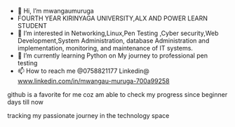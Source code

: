 - 👋 Hi, I’m mwangaumuruga
- FOURTH YEAR KIRINYAGA UNIVERSITY,ALX AND POWER LEARN STUDENT
- 👀 I’m interested in Networking,Linux,Pen Testing ,Cyber security,Web Development,System Administration,  database Administration and implementation, monitoring, and maintenance of IT systems.
- 🌱 I’m currently learning Python on My journey to professional pen testing
-  📫 How to reach me @0758821177 Linkedin@ www.linkedin.com/in/mwangau-muruga-700a99258
<!---
mwangaumuruga/mwangaumuruga is a ✨ special ✨ repository because its `README.md` (this file) appears on your GitHub profile.
You can click the Preview link to take a look at your changes.
---> github is a favorite for me coz am able to check my progress since beginner days till now 
  tracking  my passionate  journey  in the technology space 
